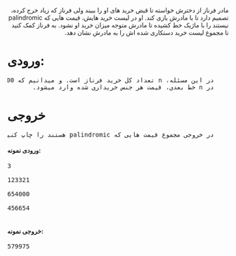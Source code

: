 <p dir='rtl'>
مادر فرناز از دخترش خواسته تا قبض خرید های او را ببیند ولی فرناز که زیاد خرج کرده، تصمیم دارد تا با مادرش بازی کند.
او در لیست خرید هایش، قیمت هایی که palindromic نیستند را با ماژیک خط کشیده تا مادرش متوجه میزان خرید او نشود.
به فرناز کمک کنید تا مجموع لیست خرید دستکاری شده اش را به مادرش نشان دهد.
</p>
<h1>ورودی:</h1>
<pre dir='rtl'>
    در این مسئله، n تعداد کل خرید فرناز است. و میدانیم که n<=100.
    در n خط بعدی، قیمت هر جنس خریداری شده وارد میشود.
</pre>
<h1>خروجی</h1>
<pre dir='rtl'>
    در خروجی مجموع قیمت هایی که palindromic هستند را چاپ کنید.
</pre>
<h4>ورودی نمونه:</h4>
<pre>
3 <br>
123321<br>
654000<br>
456654<br>
</pre>
<h4>خروجی نمونه:</h4>
<pre>
579975
</pre>